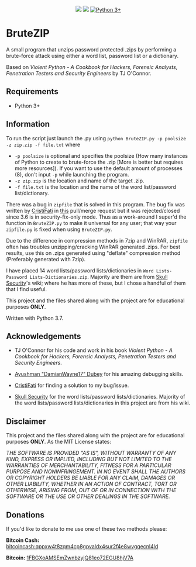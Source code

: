 <p align="center">
  <a href="https://github.com/Arszilla/BruteZIP/blob/master/LICENSE"><img src="https://img.shields.io/github/license/Arszilla/BruteZIP.svg?color=green&logo=github"></a>
  <a href="https://github.com/Arszilla/BruteZIP/stargazers"><img src="https://img.shields.io/github/stars/Arszilla/BruteZIP.svg?color=yellow&logo=github"></a>
  <a href="http://www.python.org/download/"><img alt="Python 3+" src="https://img.shields.io/badge/Python-3+-yellow.svg?color=blue&logo=python&logoColor=white"></a>
</p>

# BruteZIP
A small program that unzips password protected .zips by performing a brute-force attack using either a word list, password list or a dictionary. 

Based on _Violent Python - A Cookbook for Hackers, Forensic Analysts, Penetration Testers and Security Engineers_ by TJ O'Connor.

## Requirements
- Python 3+

## Information
To run the script just launch the .py using `python BruteZIP.py -p poolsize -z zip.zip -f file.txt` where 

- `-p poolsize` is optional and specifies the poolsize (How many instances of Python to create to brute-force the .zip [More is better but requires more resources]). If you want to use the default amount of processes (8), don't input `-p` while launching the program.
- `-z zip.zip` is the location and name of the target .zip.
- `-f file.txt` is the location and the name of the word list/password list/dictionary.

There was a bug in `zipfile` that is solved in this program. The bug fix was written by [CristiFati](https://github.com/CristiFati) in [this](https://github.com/python/cpython/pull/12242) pull/merge request but it was rejected/closed since 3.6 is in security-fix-only mode. Thus as a work-around I super'd the function in `BruteZIP.py` to make it universal for any user; that way your `zipfile.py` is fixed when using `BruteZIP.py`.

Due to the difference in compression methods in 7zip and WinRAR, `zipfile` often has troubles unzipping/cracking WinRAR generated .zips. For best results, use this on .zips generated using "deflate" compression method  (Preferably generated with 7zip).

I have placed 14 word lists/password lists/dictionaries in `Word Lists-Password Lists-Dictionaries.zip`. Majority are them are from [Skull Security](skullsecurity.org/)'s wiki; where he has more of these, but I chose a handful of them that I find useful. 

This project and the files shared along with the project are for educational purposes **ONLY**.

Written with Python 3.7.

## Acknowledgements
- TJ O'Connor for his code and work in his book _Violent Python - A Cookbook for Hackers, Forensic Analysts, Penetration Testers and Security Engineers_.

- [Ayushman "DamianWayne17" Dubey](https://github.com/DamianWayne17) for his amazing debugging skills.

- [CristiFati](https://github.com/python/cpython/pull/12242) for finding a solution to my bug/issue.

- [Skull Security](skullsecurity.org/) for the word lists/password lists/dictionaries. Majority of the word lists/password lists/dictionaries in this project are from his wiki.

## Disclaimer
This project and the files shared along with the project are for educational purposes **ONLY**. As the MIT License states:

_THE SOFTWARE IS PROVIDED "AS IS", WITHOUT WARRANTY OF ANY KIND, EXPRESS OR IMPLIED, INCLUDING BUT NOT LIMITED TO THE WARRANTIES OF MERCHANTABILITY, FITNESS FOR A PARTICULAR PURPOSE AND NONINFRINGEMENT. IN NO EVENT SHALL THE AUTHORS OR COPYRIGHT HOLDERS BE LIABLE FOR ANY CLAIM, DAMAGES OR OTHER LIABILITY, WHETHER IN AN ACTION OF CONTRACT, TORT OR OTHERWISE, ARISING FROM, OUT OF OR IN CONNECTION WITH THE SOFTWARE OR THE USE OR OTHER DEALINGS IN THE SOFTWARE._

## Donations
If you'd like to donate to me use one of these two methods please:

**Bitcoin Cash:** [bitcoincash:qppxw4t8zqm4cp8gpvaldx4sur2f4e8wvgqecnl4ld](https://i.imgur.com/rwIhn3b.png)

**Bitcoin:** [1FBGXoAMSEmZwnbzyjQ81eo72EGU8hjV7A](https://i.imgur.com/6wxQ9G0.png)
